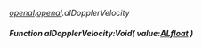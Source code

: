 _[openal](../../modules/openal/openal-module.md):[openal](../../modules/openal/openal-module.md).alDopplerVelocity_
##### Function alDopplerVelocity:Void( value:[ALfloat](../../modules/openal/openal-alfloat.md) )
